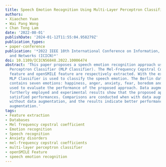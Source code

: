 ```yaml
---
title: Speech Emotion Recognition Using Multi-Layer Perceptron Classifier
authors:
- Xiaochen Yuan
- Wai Pang Wong
- Chan Tong Lam
date: '2022-08-01'
publishDate: '2024-01-12T11:55:04.958279Z'
publication_types:
- paper-conference
publication: '*2022 IEEE 10th International Conference on Information, Communication
  and Networks (ICICN)*'
doi: 10.1109/ICICN56848.2022.10006474
abstract: 'This paper proposes a speech emotion recognition approach using the Multi-Layer
  Perceptron Classifier (MLP Classifier). The Mel-Frequency Cepstral Coefficients
  feature and openSMILE feature are respectively extracted. With the extracted features,
  MLP Classifier is used to classify the speech emotion. The Berlin database which
  contains seven emotions: happiness, anger, anxiety, fear, boredom and disgust, is
  used to evaluate the performance of the proposed approach. Data augmentation are
  furtherly employed and experimental results show that the proposed approach achieves
  satisfied performances. Comparisons are conducted when with data augmentation and
  without data augmentation, and the results indicate better performance with data
  augmentation.'
tags:
- Feature extraction
- Databases
- Mel frequency cepstral coefficient
- Emotion recognition
- Speech recognition
- Anxiety disorders
- mel-frequency cepstral coefficients
- multi-layer perceptron classifier
- openSMILE Feature
- speech emotion recognition
---
```

